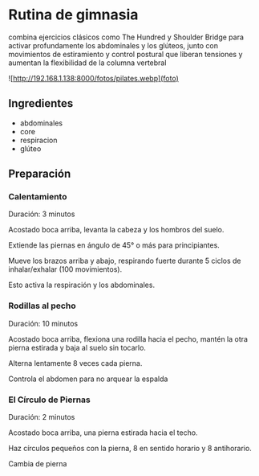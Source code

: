 # Rutina de gimnasia

combina ejercicios clásicos como The Hundred y Shoulder Bridge para activar profundamente los abdominales y los glúteos, junto con movimientos de estiramiento y control postural que liberan tensiones y aumentan la flexibilidad de la columna vertebral

![http://192.168.1.138:8000/fotos/pilates.webp](foto)

## Ingredientes

* abdominales
* core
* respiracion
* glúteo

## Preparación  

### Calentamiento

Duración: 3 minutos  

Acostado boca arriba, levanta la cabeza y los hombros del suelo.

Extiende las piernas en ángulo de 45° o más para principiantes.

Mueve los brazos arriba y abajo, respirando fuerte durante 5 ciclos de inhalar/exhalar (100 movimientos).

Esto activa la respiración y los abdominales.

### Rodillas al pecho

Duración: 10 minutos  

Acostado boca arriba, flexiona una rodilla hacia el pecho, mantén la otra pierna estirada y baja al suelo sin tocarlo.

Alterna lentamente 8 veces cada pierna.

Controla el abdomen para no arquear la espalda

### El Círculo de Piernas 

Duración: 2 minutos

Acostado boca arriba, una pierna estirada hacia el techo.

Haz círculos pequeños con la pierna, 8 en sentido horario y 8 antihorario.

Cambia de pierna
